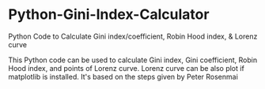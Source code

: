 # Python-Gini-Index-Calculator
Python Code to Calculate Gini index/coefficient, Robin Hood index, &amp; Lorenz curve

This Python code can be used to calculate Gini index, Gini coefficient, Robin Hood index, and points of Lorenz curve. Lorenz curve can be also plot if matplotlib is installed. It's based on the steps given by Peter Rosenmai
